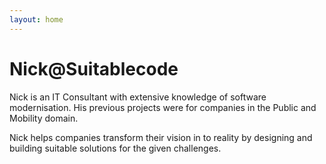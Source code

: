 ```yaml
---
layout: home
---
```

# Nick@Suitablecode
Nick is an IT Consultant with extensive knowledge of software modernisation. 
His previous projects were for companies in the Public and Mobility domain.

Nick helps companies transform their vision in to reality by designing and building suitable solutions for the given challenges. 


